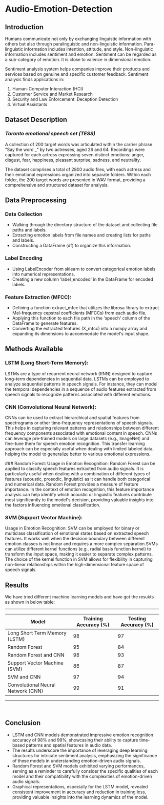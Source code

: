 # Audio-Emotion-Detection

## Introduction

Humans communicate not only by exchanging linguistic information with others but also through paralinguistic and non-linguistic information. Para-linguistic information includes intention, attitude, and style. Non-linguistic information includes sentiment and emotion. Sentiment can be regarded as a sub-category of emotion. It is close to valence in dimensional emotion.  ​

Sentiment analysis system helps companies improve their products and services based on genuine and specific customer feedback.​
Sentiment analysis finds applications in:​
1. Human-Computer Interaction (HCI)​
2. Customer Service and Market Research​
3. Security and Law Enforcement: Deception Detection​
4. Virtual Assistants​


## Dataset Description

### *Toronto emotional speech set (TESS)​*

A collection of 200 target words was articulated within the carrier phrase "Say the word _" by two actresses, aged 26 and 64. Recordings were captured for each actress expressing seven distinct emotions: anger, disgust, fear, happiness, pleasant surprise, sadness, and neutrality.​

The dataset comprises a total of 2800 audio files, with each actress and their emotional expressions organized into separate folders. Within each folder, the 200 target words are presented in WAV format, providing a comprehensive and structured dataset for analysis.​


## Data Preprocessing
### Data Collection​
- Walking through the directory structure of the dataset and collecting file paths and labels. ​
- Extracting emotion labels from file names and creating lists for paths and labels. ​
- Constructing a DataFrame (df) to organize this information.​

### Label Encoding​
- Using LabelEncoder from sklearn to convert categorical emotion labels into numerical representations.​
- Creating a new column 'label_encoded' in the DataFrame for encoded labels.​

### Feature Extraction (MFCC):​
- Defining a function extract_mfcc that utilizes the librosa library to extract Mel-frequency cepstral coefficients (MFCCs) from each audio file.
- Applying this function to each file path in the 'speech' column of the DataFrame to generate features.​
- Converting the extracted features (X_mfcc) into a numpy array and expanding its dimensions to accommodate the model's input shape.​
​
## Methods Available

### ​LSTM (Long Short-Term Memory):​
LSTMs are a type of recurrent neural network (RNN) designed to capture long-term dependencies in sequential data.​ LSTMs can be employed to analyze sequential patterns in speech signals. For instance, they can model the temporal dependencies in a sequence of audio features extracted from speech signals to recognize patterns associated with different emotions.​

### CNN (Convolutional Neural Network):​
CNNs can be used to extract hierarchical and spatial features from spectrograms or other time-frequency representations of speech signals. This helps in capturing relevant patterns and relationships between different frequency components associated with emotional content in speech.​ CNNs can leverage pre-trained models on large datasets (e.g., ImageNet) and fine-tune them for speech emotion recognition. This transfer learning approach can be especially useful when dealing with limited labeled data, helping the model to generalize better to various emotional expressions.​

​### Random Forest:​
Usage in Emotion Recognition: Random Forest can be applied to classify speech features extracted from audio signals. It is particularly useful when dealing with a combination of different types of features (acoustic, prosodic, linguistic) as it can handle both categorical and numerical data. Random Forest provides a measure of feature importance. In the context of emotion recognition, this feature importance analysis can help identify which acoustic or linguistic features contribute most significantly to the model's decision, providing valuable insights into the factors influencing emotional classification.​

### SVM (Support Vector Machine):​
Usage in Emotion Recognition: SVM can be employed for binary or multiclass classification of emotional states based on extracted speech features. It works well when the decision boundary between different emotion classes is not linear and requires a more complex separation.​ SVMs can utilize different kernel functions (e.g., radial basis function kernel) to transform the input space, making it easier to separate complex patterns. The choice of the kernel function in SVM allows for flexibility in capturing non-linear relationships within the high-dimensional feature space of speech signals. ​

## Results 
We have tried different machine learning models and have got the resukts as shown in below table:

---

| Model                            | Training Accuracy (%) | Testing Accuracy (%) |
|----------------------------------|-----------------------|----------------------|
| Long Short Term Memory (LSTM)    | 98                    | 97                   |
| Random Forest                    | 95                    | 84                   |
| Random Forest and CNN            | 98                    | 93                   |
| Support Vector Machine (SVM)     | 86                    | 87                   |
| SVM and CNN                      | 97                    | 94                   |
| Convolutional Neural Network (CNN)| 99                   | 91                   |

---

​
## Conclusion
- LSTM and CNN models demonstrated impressive emotion recognition accuracy of 98% and 99%, showcasing their ability to capture time-based patterns and spatial features in audio data.​
- The results underscore the importance of leveraging deep learning structures for intricate sentiment analysis, emphasizing the significance of these models in understanding emotion-driven audio signals.​
- Random Forest and SVM models exhibited varying performances, serving as a reminder to carefully consider the specific qualities of each model and their compatibility with the complexities of emotion-driven audio signals.​
- Graphical representations, especially for the LSTM model, revealed consistent improvement in accuracy and reduction in training loss, providing valuable insights into the learning dynamics of the model.​

​
​
